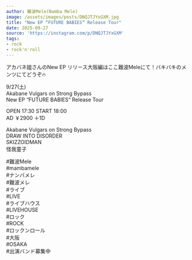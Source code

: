 ```yaml
---
author: 難波Mele(Namba Mele)
image: /assets/images/posts/DNQJTJYxGXM.jpg
title: "New EP “FUTURE BABIES“ Release Tour"
date: 2025-09-27
source: 'https://instagram.com/p/DNQJTJYxGXM'
tags:
- rock
- rock'n'roll
---
```

アカバネ姐さんのNew EP リリース大阪編はここ難波Meleにて！バキバキのメンツにてどうぞ🔥

9/27(土)<br>
Akabane Vulgars on Strong Bypass<br>
New EP “FUTURE BABIES“ Release Tour

OPEN 17:30 START 18:00<br>
AD ￥2900 ＋1D

Akabane Vulgars on Strong Bypass<br>
DRAW INTO DISORDER<br>
SKIZZOIDMAN<br>
怪我童子

#難波Mele<br>
#mambamele<br>
#ナンバメレ<br>
#難波メレ<br>
#ライブ<br>
#LIVE<br>
#ライブハウス<br>
#LIVEHOUSE<br>
#ロック<br>
#ROCK<br>
#ロックンロール<br>
#大阪<br>
#OSAKA<br>
#出演バンド募集中
